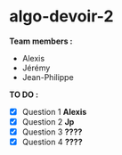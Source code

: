 # algo-devoir-2  

**Team members :**  
- Alexis  
- Jérémy  
- Jean-Philippe  

**TO DO :**  
- [x]  Question 1  **Alexis**
- [x]  Question 2  **Jp**
- [x]  Question 3  **????**  
- [x]  Question 4  **????**  
